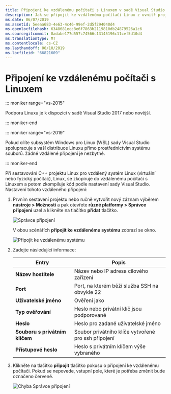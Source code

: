 ```yaml
---
title: Připojení ke vzdálenému počítači s Linuxem v sadě Visual Studio
description: Jak se připojit ke vzdálenému počítači Linux z uvnitř projektu Visual Studio C++.
ms.date: 06/07/2019
ms.assetid: 5eeaa683-4e63-4c46-99ef-2d5f294040d4
ms.openlocfilehash: 6348681ecc8e6f7863b2119810db24879526a1c6
ms.sourcegitcommit: 8adabe177d557c74566c13145196c11cef5d10d4
ms.translationtype: MT
ms.contentlocale: cs-CZ
ms.lasthandoff: 06/10/2019
ms.locfileid: "66821609"
---
```

# <a name="connect-to-your-remote-linux-computer"></a>Připojení ke vzdálenému počítači s Linuxem

::: moniker range="vs-2015"

Podpora Linuxu je k dispozici v sadě Visual Studio 2017 nebo novější.

::: moniker-end

::: moniker range="vs-2019"

Pokud cílíte subsystém Windows pro Linux (WSL) sady Visual Studio spolupracuje s vaší distribuce Linuxu přímo prostřednictvím systému souborů. žádné vzdálené připojení je nezbytné.

::: moniker-end

Při sestavování C++ projektu Linux pro vzdálený systém Linux (virtuální nebo fyzický počítač), Linux, se zkopíruje do vzdálenému počítači s Linuxem a potom zkompiluje kód podle nastavení sady Visual Studio. Nastavení tohoto vzdáleného připojení:

1. Prvním sestavení projektu nebo ručně vytvořit nový záznam výběrem **nástroje > Možnosti** a pak otevřete **různé platformy > Správce připojení** uzel a klikněte na tlačítko **přidat** tlačítko.

   ![Správce připojení](media/settings_connectionmanager.png)

   V obou scénářích **připojit ke vzdálenému systému** zobrazí se okno.

   ![Připojit ke vzdálenému systému](media/connect.png)

1. Zadejte následující informace:

   | Entry | Popis
   | ----- | ---
   | **Název hostitele**           | Název nebo IP adresa cílového zařízení
   | **Port**                | Port, na kterém běží služba SSH na obvykle 22
   | **Uživatelské jméno**           | Ověření jako
   | **Typ ověřování** | Heslo nebo privátní klíč jsou podporované
   | **Heslo**            | Heslo pro zadané uživatelské jméno
   | **Souboru s privátním klíčem**    | Soubor privátního klíče vytvořené pro ssh připojení
   | **Přístupové heslo**          | Heslo s privátním klíčem výše vybraného

1. Klikněte na tlačítko **připojit** tlačítko pokusu o připojení ke vzdálenému počítači.  Pokud se nepovede, vstupní pole, které je potřeba změnit bude označeno červeně.

   ![Chyba Správce připojení](media/settings_connectionmanagererror.png)